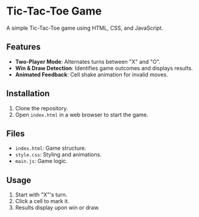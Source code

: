 
# Tic-Tac-Toe Game

A simple Tic-Tac-Toe game using HTML, CSS, and JavaScript.

## Features

- **Two-Player Mode**: Alternates turns between "X" and "O".
- **Win & Draw Detection**: Identifies game outcomes and displays results.
- **Animated Feedback**: Cell shake animation for invalid moves.

## Installation

1. Clone the repository.
2. Open `index.html` in a web browser to start the game.

## Files

- `index.html`: Game structure.
- `style.css`: Styling and animations.
- `main.js`: Game logic.

## Usage

1. Start with "X"'s turn.
2. Click a cell to mark it.
3. Results display upon win or draw.
